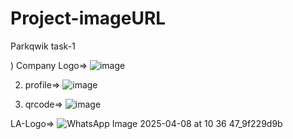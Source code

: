 # Project-imageURL


Parkqwik task-1

) Company Logo=>  ![image](https://github.com/user-attachments/assets/e6f2816c-810f-4bc2-904d-e3cf8cd9e017)

2) profile=> ![image](https://github.com/user-attachments/assets/9eb5a18b-02ff-44ba-a371-6e09aaca227d)

3) qrcode=> ![image](https://github.com/user-attachments/assets/10d3df86-fdd4-400b-a050-4ba3a5740d04)


LA-Logo=> ![WhatsApp Image 2025-04-08 at 10 36 47_9f229d9b](https://github.com/user-attachments/assets/065a8bec-9e87-484a-a005-7567be8bfaeb)

